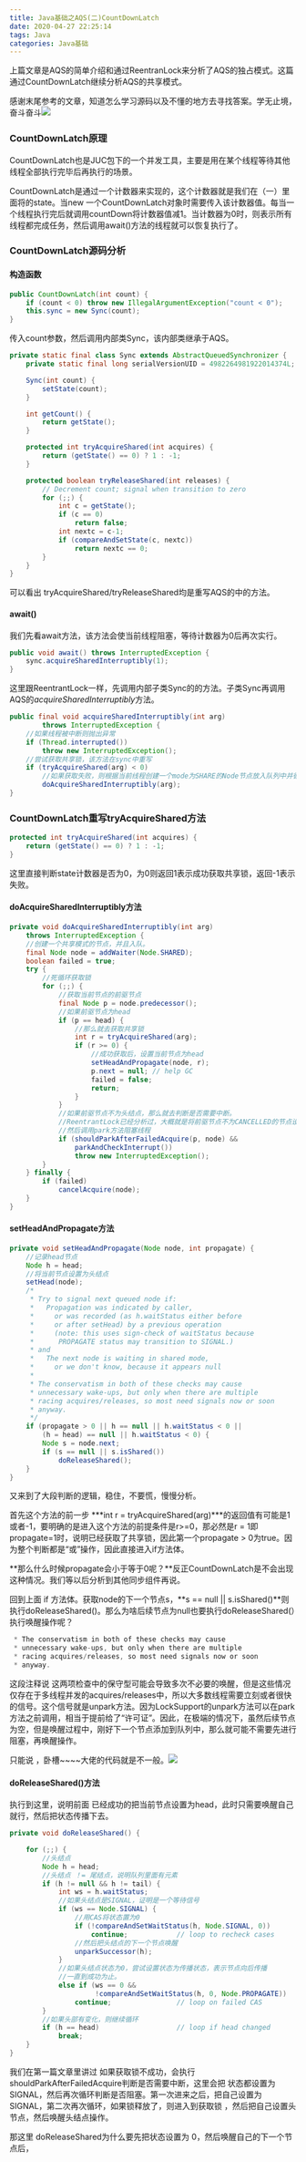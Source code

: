```yaml
---
title: Java基础之AQS(二)CountDownLatch
date: 2020-04-27 22:25:14
tags: Java
categories: Java基础
---
```


上篇文章是AQS的简单介绍和通过ReentranLock来分析了AQS的独占模式。这篇通过CountDownLatch继续分析AQS的共享模式。

感谢末尾参考的文章，知道怎么学习源码以及不懂的地方去寻找答案。学无止境，奋斗奋斗![](AQS2/009ADDC0.png)

### CountDownLatch原理

CountDownLatch也是JUC包下的一个并发工具，主要是用在某个线程等待其他线程全部执行完毕后再执行的场景。

CountDownLatch是通过一个计数器来实现的，这个计数器就是我们在（一）里面将的state。当new 一个CountDownLatch对象时需要传入该计数器值。每当一个线程执行完后就调用countDown将计数器值减1。当计数器为0时，则表示所有线程都完成任务，然后调用await()方法的线程就可以恢复执行了。

### CountDownLatch源码分析

#### 构造函数

```java
public CountDownLatch(int count) {
    if (count < 0) throw new IllegalArgumentException("count < 0");
    this.sync = new Sync(count);
}
```

传入count参数，然后调用内部类Sync，该内部类继承于AQS。

```java
private static final class Sync extends AbstractQueuedSynchronizer {
    private static final long serialVersionUID = 4982264981922014374L;

    Sync(int count) {
        setState(count);
    }

    int getCount() {
        return getState();
    }

    protected int tryAcquireShared(int acquires) {
        return (getState() == 0) ? 1 : -1;
    }

    protected boolean tryReleaseShared(int releases) {
        // Decrement count; signal when transition to zero
        for (;;) {
            int c = getState();
            if (c == 0)
                return false;
            int nextc = c-1;
            if (compareAndSetState(c, nextc))
                return nextc == 0;
        }
    }
}
```

可以看出 tryAcquireShared/tryReleaseShared均是重写AQS的中的方法。

#### await()

我们先看await方法，该方法会使当前线程阻塞，等待计数器为0后再次实行。

```java
public void await() throws InterruptedException {
    sync.acquireSharedInterruptibly(1);
}
```

这里跟ReentrantLock一样，先调用内部子类Sync的的方法。子类Sync再调用AQS的*acquireSharedInterruptibly*方法。

```java
public final void acquireSharedInterruptibly(int arg)
        throws InterruptedException {
    //如果线程被中断则抛出异常
    if (Thread.interrupted())
        throw new InterruptedException();
    //尝试获取共享锁，该方法在sync中重写
    if (tryAcquireShared(arg) < 0)
        //如果获取失败，则根据当前线程创建一个mode为SHARE的Node节点放入队列中并循环获取
        doAcquireSharedInterruptibly(arg);
}
```

### CountDownLatch重写tryAcquireShared方法

```java
protected int tryAcquireShared(int acquires) {
    return (getState() == 0) ? 1 : -1;
}
```

这里直接判断state计数器是否为0，为0则返回1表示成功获取共享锁，返回-1表示失败。

#### doAcquireSharedInterruptibly方法

```java
private void doAcquireSharedInterruptibly(int arg)
    throws InterruptedException {
    //创建一个共享模式的节点，并且入队。
    final Node node = addWaiter(Node.SHARED);
    boolean failed = true;
    try {
        //死循环获取锁
        for (;;) {
            //获取当前节点的前驱节点
            final Node p = node.predecessor();
            //如果前驱节点为head
            if (p == head) {
                //那么就去获取共享锁
                int r = tryAcquireShared(arg);
                if (r >= 0) {
                    //成功获取后，设置当前节点为head
                    setHeadAndPropagate(node, r);
                    p.next = null; // help GC
                    failed = false;
                    return;
                }
            }
            //如果前驱节点不为头结点，那么就去判断是否需要中断。
            //ReentrantLock已经分析过，大概就是将前驱节点不为CANCELLED的节点设置为SIGNAL
            //然后调用park方法阻塞线程
            if (shouldParkAfterFailedAcquire(p, node) &&
                parkAndCheckInterrupt())
                throw new InterruptedException();
        }
    } finally {
        if (failed)
            cancelAcquire(node);
    }
}
```

#### setHeadAndPropagate方法

```java
private void setHeadAndPropagate(Node node, int propagate) {
    //记录head节点
    Node h = head; 
    //将当前节点设置为头结点
    setHead(node);
    /*
     * Try to signal next queued node if:
     *   Propagation was indicated by caller,
     *     or was recorded (as h.waitStatus either before
     *     or after setHead) by a previous operation
     *     (note: this uses sign-check of waitStatus because
     *      PROPAGATE status may transition to SIGNAL.)
     * and
     *   The next node is waiting in shared mode,
     *     or we don't know, because it appears null
     *
     * The conservatism in both of these checks may cause
     * unnecessary wake-ups, but only when there are multiple
     * racing acquires/releases, so most need signals now or soon
     * anyway.
     */
    if (propagate > 0 || h == null || h.waitStatus < 0 ||
        (h = head) == null || h.waitStatus < 0) {
        Node s = node.next;
        if (s == null || s.isShared())
            doReleaseShared();
    }
}
```

又来到了大段判断的逻辑，稳住，不要慌，慢慢分析。

首先这个方法的前一步 ***int r = tryAcquireShared(arg)***的返回值有可能是1或者-1，要明确的是进入这个方法的前提条件是r>=0，那必然是r = 1即propagate=1时，说明已经获取了共享锁，因此第一个propagate > 0为true。因为整个判断都是“或”操作，因此直接进入if方法体。

**那么什么时候propagate会小于等于0呢？**反正CountDownLatch是不会出现这种情况。我们等以后分析到其他同步组件再说。

回到上面 if 方法体。获取node的下一个节点s，**s == null || s.isShared()**则执行doReleaseShared()。那么为啥后续节点为null也要执行doReleaseShared(）执行唤醒操作呢？

```java
 * The conservatism in both of these checks may cause
 * unnecessary wake-ups, but only when there are multiple
 * racing acquires/releases, so most need signals now or soon
 * anyway.
```
这段注释说 这两项检查中的保守型可能会导致多次不必要的唤醒，但是这些情况仅存在于多线程并发的acquires/releases中，所以大多数线程需要立刻或者很快的信号。这个信号就是unpark方法。因为LockSupport的unpark方法可以在park方法之前调用，相当于提前给了“许可证”。因此，在极端的情况下，虽然后续节点为空，但是唤醒过程中，刚好下一个节点添加到队列中，那么就可能不需要先进行阻塞，再唤醒操作。

只能说 ，卧槽~~~~大佬的代码就是不一般。![](AQS2/00F43351.jpg)

#### doReleaseShared()方法

执行到这里，说明前面 已经成功的把当前节点设置为head，此时只需要唤醒自己就行，然后把状态传播下去。

```java
private void doReleaseShared() {

    for (;;) {
        //头结点
        Node h = head;
        //头结点 ！= 尾结点，说明队列里面有元素
        if (h != null && h != tail) {
            int ws = h.waitStatus;
            //如果头结点是SIGNAL，证明是一个等待信号
            if (ws == Node.SIGNAL) {
                //用CAS将状态置为0
                if (!compareAndSetWaitStatus(h, Node.SIGNAL, 0))
                    continue;            // loop to recheck cases
                //然后把头结点的下一个节点唤醒
                unparkSuccessor(h);
            }
            //如果头结点状态为0，尝试设置状态为传播状态，表示节点向后传播
            //一直到成功为止。
            else if (ws == 0 &&
                     !compareAndSetWaitStatus(h, 0, Node.PROPAGATE))
                continue;                // loop on failed CAS
        }
        //如果头部有变化，则继续循环
        if (h == head)                   // loop if head changed
            break;
    }
}
```

我们在第一篇文章里讲过 如果获取锁不成功，会执行 shouldParkAfterFailedAcquire判断是否需要中断，这里会把 状态都设置为SIGNAL，然后再次循环判断是否阻塞。第一次进来之后，把自己设置为SIGNAL，第二次再次循环，如果锁释放了，则进入到获取锁 ，然后把自己设置头节点，然后唤醒头结点操作。

那这里 doReleaseShared为什么要先把状态设置为 0，然后唤醒自己的下一个节点后，

